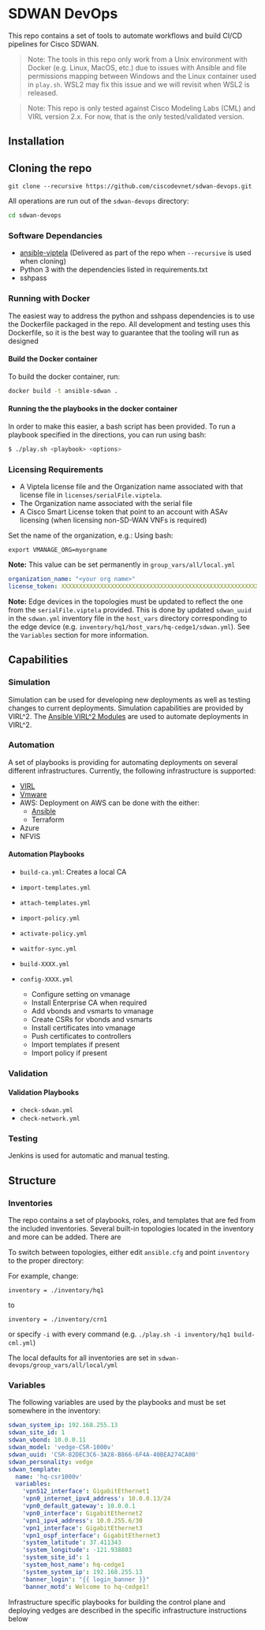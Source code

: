 
# SDWAN DevOps

This repo contains a set of tools to automate workflows and build CI/CD pipelines for Cisco SDWAN.

> Note: The tools in this repo only work from a Unix environment with Docker (e.g. Linux, MacOS, etc.) due to issues with Ansible and file permissions mapping between Windows and the Linux container used in `play.sh`.  WSL2 may fix this issue and we will revisit when WSL2 is released.

> Note: This repo is only tested against Cisco Modeling Labs (CML) and VIRL version 2.x.  For now, that is the only tested/validated version.

## Installation

## Cloning the repo

``` shell
git clone --recursive https://github.com/ciscodevnet/sdwan-devops.git
```

All operations are run out of the `sdwan-devops` directory:

```bash
cd sdwan-devops
```

### Software Dependancies

* [ansible-viptela](https://github.com/CiscoDevNet/ansible-viptela) (Delivered as part of the repo when `--recursive` is used when cloning)
* Python 3 with the dependencies listed in requirements.txt
* sshpass



### Running with Docker

The easiest way to address the python and sshpass dependencies is to use the Dockerfile packaged in the repo.  All development and testing uses this Dockerfile, so it is the best way to guarantee that the tooling will run as designed

#### Build the Docker container

To build the docker container, run:

```bash
docker build -t ansible-sdwan .
```

#### Running the the playbooks in the docker container

In order to make this easier, a bash script has been provided.  To run a playbook specified in the directions, you can run using bash:

```bash
$ ./play.sh <playbook> <options>
```

### Licensing Requirements

* A Viptela license file and the Organization name associated with that license file in `licenses/serialFile.viptela`.
* The Organization name associated with the serial file
* A Cisco Smart License token that point to an account with ASAv licensing (when licensing non-SD-WAN VNFs is required)

Set the name of the organization, e.g.:
Using bash:
```
export VMANAGE_ORG=myorgname
```

**Note:** This value can be set permanently in `group_vars/all/local.yml`

```yaml
organization_name: "<your org name>"
license_token: XXXXXXXXXXXXXXXXXXXXXXXXXXXXXXXXXXXXXXXXXXXXXXXXXXXXXXXXXXXXXXXXXXXXXXXXXXXXXXXXXXXXXX
```

**Note:** Edge devices in the topologies must be updated to reflect the one from the `serialFile.viptela` provided.  This is done by updated `sdwan_uuid` in the `sdwan.yml` inventory file in the `host_vars` directory corresponding to the edge device (e.g. `inventory/hq1/host_vars/hq-cedge1/sdwan.yml`).  See the `Variables` section for more information.

## Capabilities

### Simulation

Simulation can be used for developing new deployments as well as testing changes to current deployments.  Simulation capabilities are provided by VIRL^2.  The [Ansible VIRL^2 Modules](https://github.com/ciscodevnet/ansible-virl) are used to automate deployments in VIRL^2.

### Automation

A set of playbooks is providing for automating deployments on several different infrastructures.  Currently, the following infrastructure is supported:

* [VIRL](docs/virl.md)
* [Vmware](docs/tf-vmware.md)
* AWS: Deployment on AWS can be done with the either:
  * [Ansible](docs/aws.md)
  * Terraform
* Azure
* NFVIS

#### Automation Playbooks

* `build-ca.yml`: Creates a local CA
* `import-templates.yml`
* `attach-templates.yml`
* `import-policy.yml`
* `activate-policy.yml`
* `waitfor-sync.yml`

* `build-XXXX.yml`

* `config-XXXX.yml`
  * Configure setting on vmanage
  * Install Enterprise CA when required
  * Add vbonds and vsmarts to vmanage
  * Create CSRs for vbonds and vsmarts
  * Install certificates into vmanage
  * Push certificates to controllers
  * Import templates if present
  * Import policy if present

### Validation

#### Validation Playbooks
* `check-sdwan.yml`
* `check-network.yml`

### Testing

Jenkins is used for automatic and manual testing.  

## Structure

### Inventories

The repo contains a set of playbooks, roles, and templates that are fed from the included inventories. Several built-in topologies located in the inventory and more can be added.  There are 


To switch between topologies, either edit `ansible.cfg` and point `inventory` to the proper directory:

For example, change:
```
inventory = ./inventory/hq1
```
to
```
inventory = ./inventory/crn1
```

or specify `-i` with every command (e.g. `./play.sh -i inventory/hq1 build-cml.yml`)

The local defaults for all inventories are set in `sdwan-devops/group_vars/all/local/yml`

### Variables

The following variables are used by the playbooks and must be set somewhere in the inventory:

```yaml
sdwan_system_ip: 192.168.255.13
sdwan_site_id: 1
sdwan_vbond: 10.0.0.11
sdwan_model: 'vedge-CSR-1000v'
sdwan_uuid: 'CSR-82DEC3C6-3A28-B866-6F4A-40BEA274CA00'
sdwan_personality: vedge
sdwan_template:
  name: 'hq-csr1000v'
  variables:
    'vpn512_interface': GigabitEthernet1
    'vpn0_internet_ipv4_address': 10.0.0.13/24
    'vpn0_default_gateway': 10.0.0.1
    'vpn0_interface': GigabitEthernet2
    'vpn1_ipv4_address': 10.0.255.6/30
    'vpn1_interface': GigabitEthernet3
    'vpn1_ospf_interface': GigabitEthernet3
    'system_latitude': 37.411343
    'system_longitude': -121.938803
    'system_site_id': 1
    'system_host_name': hq-cedge1
    'system_system_ip': 192.168.255.13
    'banner_login': "{{ login_banner }}"
    'banner_motd': Welcome to hq-cedge1!
```



Infrastructure specific playbooks for building the control plane and deploying vedges are described in the specific infrastructure instructions below



